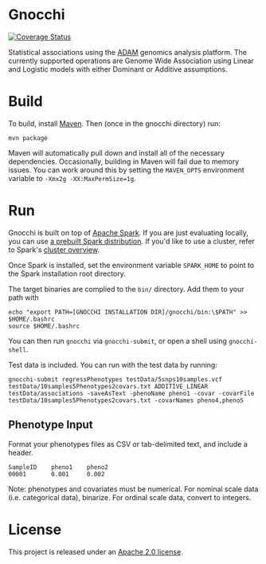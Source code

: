 # Gnocchi

[![Coverage Status](https://coveralls.io/repos/github/bigdatagenomics/gnocchi/badge.svg?branch=master)](https://coveralls.io/github/bigdatagenomics/gnocchi?branch=master)

Statistical associations using the [ADAM](https://github.com/bigdatagenomics/adam) genomics analysis platform.
The currently supported operations are Genome Wide Association using Linear and Logistic models with either Dominant or Additive assumptions.

# Build

To build, install [Maven](http://maven.apache.org). Then (once in the gnocchi directory) run:

```
mvn package
```

Maven will automatically pull down and install all of the necessary dependencies.
Occasionally, building in Maven will fail due to memory issues. You can work around this
by setting the `MAVEN_OPTS` environment variable to `-Xmx2g -XX:MaxPermSize=1g`.

# Run

Gnocchi is built on top of [Apache Spark](http://spark.apache.org). If you are just evaluating locally, you can use
[a prebuilt Spark distribution](http://spark.apache.org/downloads.html). If you'd like to
use a cluster, refer to Spark's [cluster overview](http://spark.apache.org/docs/latest/cluster-overview.html).

Once Spark is installed, set the environment variable `SPARK_HOME` to point to the Spark
installation root directory. 

The target binaries are complied to the `bin/` directory. Add them to your path with 

```
echo "export PATH=[GNOCCHI INSTALLATION DIR]/gnocchi/bin:\$PATH" >> $HOME/.bashrc
source $HOME/.bashrc
```

You can then run `gnocchi` via `gnocchi-submit`, or open a shell using `gnocchi-shell`.

Test data is included. You can run with the test data by running:

```
gnocchi-submit regressPhenotypes testData/5snps10samples.vcf testData/10samples5Phenotypes2covars.txt ADDITIVE_LINEAR testData/associations -saveAsText -phenoName pheno1 -covar -covarFile testData/10samples5Phenotypes2covars.txt -covarNames pheno4,pheno5
```

## Phenotype Input

Format your phenotypes files as CSV or tab-delimited text, and include a header. 

```
SampleID    pheno1    pheno2
00001       0.001     0.002
```

Note: phenotypes and covariates must be numerical. For nominal scale data (i.e. categorical data), binarize. For ordinal scale data, convert to integers. 

# License

This project is released under an [Apache 2.0 license](LICENSE.txt).
